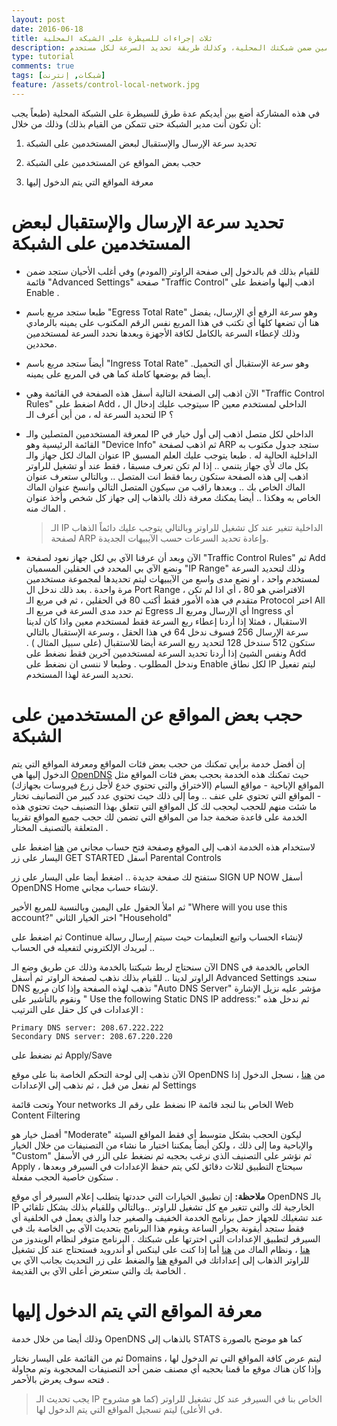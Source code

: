 ```yaml
---
layout: post
date: 2016-06-18
title: ثلاث إجراءات للسيطرة على الشبكة المحلية
description: تعرف كيف يمكنك السيطرة على الشبكة المحلية وعلى المواقع التي يتصفحها المستخدمين ضمن شبكتك المحلية، وكذلك طريقة تحديد السرعة لكل مستخدم
type: tutorial
comments: true
tags: [شبكات, إنترنت]
feature: /assets/control-local-network.jpg
---
```




في هذه المشاركة أضع بين أيديكم عدة طرق للسيطرة على الشبكة المحلية (طبعاً يجب أن تكون أنت مدير الشبكة حتى تتمكن من القيام بذلك) وذلك من خلال:

1. تحديد سرعة الإرسال والإستقبال لبعض المستخدمين على الشبكة

2. حجب بعض المواقع عن المستخدمين على الشبكة

3. معرفة المواقع التي يتم الدخول إليها

# تحديد سرعة الإرسال والإستقبال لبعض المستخدمين على الشبكة

* للقيام بذلك قم بالدخول إلى صفحة الراوتر (المودم) وفي أغلب الأحيان ستجد ضمن قائمة "Advanced Settings" صفحة "Traffic Control" اذهب إليها واضغط على Enable .

* طبعا ستجد مربع باسم "Egress Total Rate" وهو سرعة الرفع أي الإرسال، يفضل هنا أن تضعها كلها أي تكتب في هذا المربع نفس الرقم المكتوب على يمينه بالرمادي وذلك لإعطاء السرعة بالكامل لكافة الأجهزة وبعدها نحدد السرعة لمستخدمين محددين.

* أيضاً ستجد مربع باسم "Ingress Total Rate" وهو سرعة الإستقبال أي التحميل. أيضا قم بوضعها كاملة كما هي في المربع على يمينه.

* الآن اذهب إلى الصفحة التالية أسفل هذه الصفحة في القائمة وهي "Traffic Control Rules" اضغط على Add ، سيتوجب عليك إدخال ال IP الداخلي لمستخدم معين لتحديد السرعة له ، من أين أعرف الـ IP ؟

* لمعرفة المستخدمين المتصلين والـ IP الداخلي لكل متصل اذهب إلى أول خيار في القائمة الرئيسية وهو "Device Info" ثم اذهب لصفحة ARP ستجد جدول مكتوب به عنوان الماك لكل جهاز والـ IP الداخلية الحالية له . طبعا يتوجب عليك العلم المسبق بكل ماك ﻷي جهاز يتنمي .. إذا لم تكن تعرف مسبقا ، فقط عند أو تشغيل للراوتر اذهب إلى هذه الصفحة ستكون ربما فقط انت المتصل .. وبالتالي ستعرف عنوان الماك الخاص بك .. وبعدها راقب من سيكون المتصل التالي وانسخ عنوان الماك الخاص به وهكذا .. أيضا يمكنك معرفة ذلك بالذهاب إلى جهاز كل شخص وأخذ عنوان الماك منه .

	> الـ IP الداخلية تتغير عند كل تشغيل للراوتر وبالتالي يتوجب عليك دائماً الذهاب لصفحة ARP وإعادة تحديد السرعات حسب الآيبيهات الجديدة.


* الآن وبعد أن عرفنا الآي بي لكل جهاز نعود لصفحة "Traffic Control Rules"  ثم  Add ونضع الآي بي المحدد في الحقلين المسميان "IP Range" وذلك لتحديد السرعة لمستخدم واحد ، او نضع مدى واسع من الآيبيهات ليتم تحديدها لمجموعة مستخدمين مرة واحدة . بعد ذلك ندخل ال Port Range ، الافتراضي هو 80 ، أي اذا لم تكن متقدم في هذه الأمور فقط أكتب 80 في الحقلين ، ثم في مربع الـ Protocol اختر All ثم حدد مدى السرعة في مربع الـ Egress أي الإرسال ومربع الـ Ingress أي الاستقبال ، فمثلا إذا أردنا إعطاء ربع السرعة فقط لمستخدم معين واذا كان لدينا سرعة الإرسال 256 فسوف ندخل 64 في هذا الحقل ، وسرعة الإستقبال بالتالي ستكون 512 سندخل 128 لتحديد ربع السرعة أيضا للاستقبال (على سبيل المثال ) . ونفس الشيئ إذا أردنا تحديد السرعة لمستخدمين آخرين فقط نضغط على Add وندخل المطلوب . وطبعا لا ننسى ان نضغط على Enable لكل نطاق IP ليتم تفعيل تحديد السرعة لهذا المستخدم.

# حجب بعض المواقع عن المستخدمين على الشبكة

إن أفضل خدمة برأيي تمكنك من حجب بعض فئات المواقع ومعرفة المواقع التي يتم الدخول إليها هي [OpenDNS](http://www.opendns.com/)  حيث تمكنك هذه الخدمة بحجب بعض فئات المواقع مثل المواقع الإباحية - مواقع السبام (الاختراق والتي تحتوي خدع ﻷجل زرع فيروسات بجهازك) - المواقع التي تحتوي على عنف .. وما إلى ذلك حيث تحتوي عدد كبير من التصانيف تختار ما شئت منهم للحجب ليحجب لك كل المواقع التي تتعلق بهذا التصنيف حيث تحتوي هذه الخدمة على قاعدة ضخمة جدا من المواقع التي تضمن لك حجب جميع المواقع تقريبا المتعلقة بالتصنيف المختار .

لاستخدام هذه الخدمة اذهب إلى الموقع وصفحة فتح حساب مجاني من [هنا](http://www.opendns.com/home-internet-security/)
اضغط على اليسار على زر GET STARTED أسفل Parental Controls

<amp-img  width="600" height="300" src="/assets/opendns1.jpg" alt="شرح موقع opendns للسيطرة على الشبكة المحلية-1"></amp-img>




 ستفتح لك صفحة جديدة .. اضغط أيضا على اليسار على زر SIGN UP NOW أسفل OpenDNS Home لإنشاء حساب مجاني.

<amp-img  width="600" height="300" src="/assets/opendns2.jpg" alt="شرح موقع opendns للسيطرة على الشبكة المحلية-2"></amp-img>


 ثم املأ الحقول على اليمين وبالنسبة للمربع الأخير "Where will you use this account?" اختر الخيار الثاني "Household"

<amp-img  width="600" height="300" src="/assets/opendns3.jpg" alt="شرح موقع opendns للسيطرة على الشبكة المحلية-3"></amp-img>


ثم اضغط على Continue لإنشاء الحساب واتبع التعليمات حيث سيتم إرسال رسالة لبريدك الإلكتروني لتفعيله في الحساب ..


الآن سنحتاج لربط شبكتنا بالخدمة وذلك عن طريق وضع الـ DNS الخاص بالخدمة في الراوتر لدينا .. للقيام بذلك نذهب لصفحة الراوتر ثم أسفل Advanced Settings سنجد DNS نذهب لهذه الصفحة وإذا كان مربع "Auto DNS Server" مؤشر عليه نزيل الإشارة ونقوم بالتأشير على " Use the following Static DNS IP address:" ثم ندخل هذه الإعدادات في كل حقل على الترتيب :

    Primary DNS server: 208.67.222.222
    Secondary DNS server: 208.67.220.220


ثم نضغط على Apply/Save

الآن نذهب إلى لوحة التحكم الخاصة بنا على موقع OpenDNS من [هنا](http://dashboard.opendns.com/)  ، نسجل الدخول إذا لم نفعل من قبل ، ثم نذهب إلى الإعدادات Settings

<amp-img  width="600" height="300" src="/assets/opendns4.jpg" alt="شرح موقع opendns للسيطرة على الشبكة المحلية-4"></amp-img>


وتحت قائمة Your networks نضغط على رقم الـ IP الخاص بنا لنجد قائمة Web Content Filtering 

<amp-img  width="600" height="300" src="/assets/opendns5.jpg" alt="شرح موقع opendns للسيطرة على الشبكة المحلية-5"></amp-img>


أفضل خيار هو "Moderate" ليكون الحجب بشكل متوسط أي فقط المواقع السيئة والإباحية وما إلى ذلك ، ولكن أيضاً يمكننا اختيار ما نشاء من التصنيفات من خلال الخيار "Custom" ثم نؤشر على التصنيف الذي نرغب بحجبه ثم نضغط على الزر في الأسفل Apply ، سيحتاج التطبيق لثلاث دقائق لكي يتم حفظ الإعدادات في السيرفر وبعدها ستكون خاصية الحجب مفعلة .


**ملاحظة:** إن تطبيق الخيارات التي حددتها يتطلب إعلام السيرفر أي موقع OpenDNS بالـ IP الخارجية لك والتي تتغير مع كل تشغيل للراوتر ..وبالتالي وللقيام بذلك بشكل تلقائي عند تشغيلك للجهاز حمل برنامج الخدمة الخفيف والصغير جدا والذي يعمل في الخلفية أي فقط ستجد أيقونة بجوار الساعة ويقوم هذا البرنامج بتحديث الآي بي الخاصة بك في السيرفر لتطبيق الإعدادات التي اخترتها على شبكتك . 
البرنامج متوفر لنظام الويندوز من [هنا](https://www.opendns.com/download/windows) ، ونظام الماك من [هنا](https://www.opendns.com/download/mac) 
أما إذا كنت على لينكس أو أندرويد فستحتاج عند كل تشغيل للراوتر الذهاب إلى إعداداتك في الموقع [هنا](https://dashboard.opendns.com/settings/) والضغط على زر التحديث بجانب الآي بي الخاصة بك والتي ستعرض أعلى الآي بي القديمة . 

# معرفة المواقع التي يتم الدخول إليها

وذلك أيضا من خلال خدمة OpenDNS بالذهاب إلى STATS كما هو موضح بالصورة

<amp-img  width="600" height="300" src="/assets/opendns6.jpg" alt="شرح موقع opendns للسيطرة على الشبكة المحلية-6"></amp-img>



ثم من القائمة على اليسار نختار Domains ليتم عرض كافة المواقع التي تم الدخول لها ، وإذا كان هناك موقع ما قمنا بحجبه أي مصنف ضمن أحد التصنيفات المحجوبة وتم محاولة فتحه سوف يعرض بالأحمر .

> يجب تحديث الـ IP الخاص بنا في السيرفر عند كل تشغيل للراوتر (كما هو مشروح في الأعلى) ليتم تسجيل المواقع التي يتم الدخول لها. 
